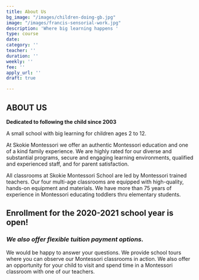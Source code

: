 ```yaml
---
title: About Us
bg_image: "/images/children-doing-gb.jpg"
image: "/images/francis-sensorial-work.jpg"
description: 'Where big learning happens '
type: course
date: 
category: ''
teacher: ''
duration: ''
weekly: ''
fee: ''
apply_url: ''
draft: true

---
```

## ABOUT US

**Dedicated to following the child since 2003**

A small school with big learning for children ages 2 to 12.

At Skokie Montessori we offer an authentic Montessori education and one of a kind family experience. We are highly rated for our diverse and substantial programs, secure and engaging learning environments, qualified and experienced staff, and for parent satisfaction.

All classrooms at Skokie Montessori School are led by Montessori trained teachers. Our four multi-age classrooms are equipped with high-quality, hands-on equipment and materials. We have more than 75 years of experience in Montessori educating toddlers thru elementary students.

## Enrollment for the 2020-2021 school year is open!

### _We also offer flexible tuition payment options._

We would be happy to answer your questions. We provide school tours where you can observe our Montessori classrooms in action. We also offer an opportunity for your child to visit and spend time in a Montessori classroom with one of our teachers.